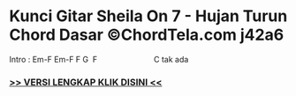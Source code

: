 
 # Kunci Gitar Sheila On 7 - Hujan Turun Chord Dasar ©ChordTela.com j42a6


Intro : Em-F Em-F F G  F                          C tak ada

###  <a href="https://shortlighzx.web.app?sq=Kunci Gitar Sheila On 7 - Hujan Turun Chord Dasar ©ChordTela.com"> >> VERSI LENGKAP KLIK DISINI << </a>
